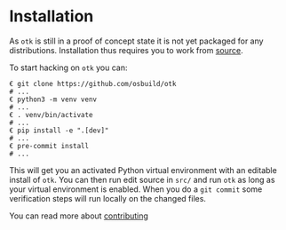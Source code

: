 # Installation

As `otk` is still in a proof of concept state it is not yet packaged for any distributions. Installation thus requires you to work from [source](https://github.com/osbuild/otk).

To start hacking on `otk` you can:

```
€ git clone https://github.com/osbuild/otk
# ...
€ python3 -m venv venv
# ...
€ . venv/bin/activate
# ...
€ pip install -e ".[dev]"
# ...
€ pre-commit install
# ...
```

This will get you an activated Python virtual environment with an editable install of `otk`. You can then run edit source in `src/` and run `otk` as long as your virtual environment is enabled. When you do a `git commit` some verification steps will run locally on the changed files.

You can read more about [contributing](./01-contributing.md)
